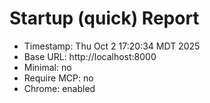 # Startup (quick) Report
- Timestamp: Thu Oct  2 17:20:34 MDT 2025
- Base URL: http://localhost:8000
- Minimal: no
- Require MCP: no
- Chrome: enabled
